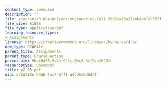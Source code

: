 ```yaml
---
content_type: resource
description: ''
file: /courses/3-064-polymer-engineering-fall-2003/a28a218eb4abfac75ff1a4cd626d8d0f_p2_23.pdf
file_size: 51058
file_type: application/pdf
learning_resource_types:
- Assignments
license: https://creativecommons.org/licenses/by-nc-sa/4.0/
ocw_type: OCWFile
parent_title: Assignments
parent_type: CourseSection
parent_uid: 9baf0d58-5a43-92fc-8bc8-3cf6ea26291c
resourcetype: Document
title: p2_23.pdf
uid: a28a218e-b4ab-fac7-5ff1-a4cd626d8d0f
---
```

